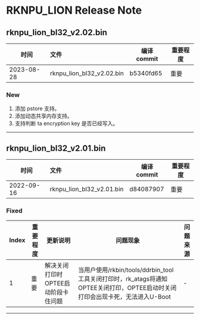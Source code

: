 # RKNPU_LION Release Note

## rknpu_lion_bl32_v2.02.bin

| 时间       | 文件                      | 编译 commit | 重要程度 |
| ---------- | :------------------------ | ----------- | -------- |
| 2023-08-28 | rknpu_lion_bl32_v2.02.bin | b5340fd65   | 重要     |

### New

1. 添加 pstore 支持。
2. 添加动态共享内存支持。
3. 支持判断 ta encryption key 是否已经写入。

------

## rknpu_lion_bl32_v2.01.bin

| 时间       | 文件                      | 编译 commit | 重要程度 |
| ---------- | :------------------------ | ----------- | -------- |
| 2022-09-16 | rknpu_lion_bl32_v2.01.bin | d84087907   | 重要     |

### Fixed

| Index | 重要程度 | 更新说明                            | 问题现象                                                     | 问题来源 |
| ----- | -------- | ----------------------------------- | ------------------------------------------------------------ | -------- |
| 1     | 重要     | 解决关闭打印时OPTEE启动阶段卡住问题 | 当用户使用/rkbin/tools/ddrbin_tool工具关闭打印时，rk_atags将通知OPTEE关闭打印，OPTEE启动时关闭打印会出现卡死，无法进入U-Boot | -        |

------

